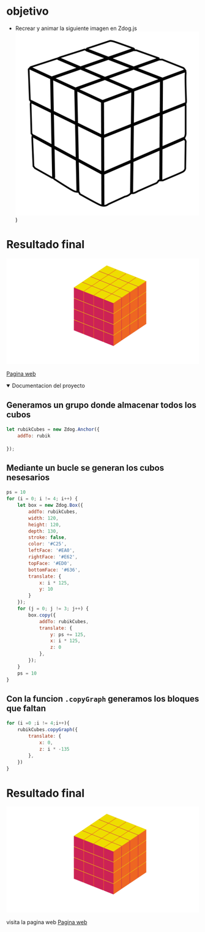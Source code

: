 # objetivo
- Recrear y animar la siguiente imagen en Zdog.js
![inspiracion](pr/cubo-de-rubik.png))

# Resultado final
![Resultado final del proyecto](pr/resu.png)

[Pagina web](https://carloscruzvalencia.github.io/Cube-Zdog.js/)
<details open>
<summary>Documentacion del proyecto</summary>

## Generamos un grupo donde almacenar todos los cubos
```JavaScript 
let rubikCubes = new Zdog.Anchor({
    addTo: rubik

});
```

## Mediante un bucle se generan los cubos nesesarios
```JavaScript 
ps = 10
for (i = 0; i != 4; i++) {
    let box = new Zdog.Box({
        addTo: rubikCubes,
        width: 120,
        height: 120,
        depth: 130,
        stroke: false,
        color: '#C25',
        leftFace: '#EA0',
        rightFace: '#E62',
        topFace: '#ED0',
        bottomFace: '#636',
        translate: {
            x: i * 125,
            y: 10
        }
    });
    for (j = 0; j != 3; j++) {
        box.copy({
            addTo: rubikCubes,
            translate: {
                y: ps += 125,
                x: i * 125,
                z: 0
            },
        });
    }
    ps = 10
}
```
## Con la funcion ```.copyGraph``` generamos los bloques que faltan
```JavaScript
for (i =0 ;i != 4;i++){
    rubikCubes.copyGraph({
        translate: {
            x: 0,
            z: i * -135
        },
    })
}
```
# Resultado final
![Resultado final del proyecto](pr/resu.png)

visita la pagina web
[Pagina web](https://carloscruzvalencia.github.io/Cube-Zdog.js/)
</details>
